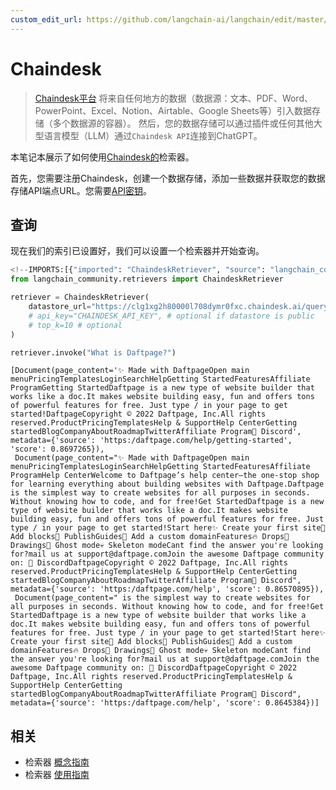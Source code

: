 ```yaml
---
custom_edit_url: https://github.com/langchain-ai/langchain/edit/master/docs/docs/integrations/retrievers/chaindesk.ipynb
---
```

# Chaindesk

>[Chaindesk平台](https://docs.chaindesk.ai/introduction) 将来自任何地方的数据（数据源：文本、PDF、Word、PowerPoint、Excel、Notion、Airtable、Google Sheets等）引入数据存储（多个数据源的容器）。
然后，您的数据存储可以通过插件或任何其他大型语言模型（LLM）通过`Chaindesk API`连接到ChatGPT。

本笔记本展示了如何使用[Chaindesk的](https://www.chaindesk.ai/)检索器。

首先，您需要注册Chaindesk，创建一个数据存储，添加一些数据并获取您的数据存储API端点URL。您需要[API密钥](https://docs.chaindesk.ai/api-reference/authentication)。

## 查询

现在我们的索引已设置好，我们可以设置一个检索器并开始查询。


```python
<!--IMPORTS:[{"imported": "ChaindeskRetriever", "source": "langchain_community.retrievers", "docs": "https://python.langchain.com/api_reference/community/retrievers/langchain_community.retrievers.chaindesk.ChaindeskRetriever.html", "title": "Chaindesk"}]-->
from langchain_community.retrievers import ChaindeskRetriever
```


```python
retriever = ChaindeskRetriever(
    datastore_url="https://clg1xg2h80000l708dymr0fxc.chaindesk.ai/query",
    # api_key="CHAINDESK_API_KEY", # optional if datastore is public
    # top_k=10 # optional
)
```


```python
retriever.invoke("What is Daftpage?")
```



```output
[Document(page_content='✨ Made with DaftpageOpen main menuPricingTemplatesLoginSearchHelpGetting StartedFeaturesAffiliate ProgramGetting StartedDaftpage is a new type of website builder that works like a doc.It makes website building easy, fun and offers tons of powerful features for free. Just type / in your page to get started!DaftpageCopyright © 2022 Daftpage, Inc.All rights reserved.ProductPricingTemplatesHelp & SupportHelp CenterGetting startedBlogCompanyAboutRoadmapTwitterAffiliate Program👾 Discord', metadata={'source': 'https:/daftpage.com/help/getting-started', 'score': 0.8697265}),
 Document(page_content="✨ Made with DaftpageOpen main menuPricingTemplatesLoginSearchHelpGetting StartedFeaturesAffiliate ProgramHelp CenterWelcome to Daftpage’s help center—the one-stop shop for learning everything about building websites with Daftpage.Daftpage is the simplest way to create websites for all purposes in seconds. Without knowing how to code, and for free!Get StartedDaftpage is a new type of website builder that works like a doc.It makes website building easy, fun and offers tons of powerful features for free. Just type / in your page to get started!Start here✨ Create your first site🧱 Add blocks🚀 PublishGuides🔖 Add a custom domainFeatures🔥 Drops🎨 Drawings👻 Ghost mode💀 Skeleton modeCant find the answer you're looking for?mail us at support@daftpage.comJoin the awesome Daftpage community on: 👾 DiscordDaftpageCopyright © 2022 Daftpage, Inc.All rights reserved.ProductPricingTemplatesHelp & SupportHelp CenterGetting startedBlogCompanyAboutRoadmapTwitterAffiliate Program👾 Discord", metadata={'source': 'https:/daftpage.com/help', 'score': 0.86570895}),
 Document(page_content=" is the simplest way to create websites for all purposes in seconds. Without knowing how to code, and for free!Get StartedDaftpage is a new type of website builder that works like a doc.It makes website building easy, fun and offers tons of powerful features for free. Just type / in your page to get started!Start here✨ Create your first site🧱 Add blocks🚀 PublishGuides🔖 Add a custom domainFeatures🔥 Drops🎨 Drawings👻 Ghost mode💀 Skeleton modeCant find the answer you're looking for?mail us at support@daftpage.comJoin the awesome Daftpage community on: 👾 DiscordDaftpageCopyright © 2022 Daftpage, Inc.All rights reserved.ProductPricingTemplatesHelp & SupportHelp CenterGetting startedBlogCompanyAboutRoadmapTwitterAffiliate Program👾 Discord", metadata={'source': 'https:/daftpage.com/help', 'score': 0.8645384})]
```



## 相关

- 检索器 [概念指南](/docs/concepts/#retrievers)
- 检索器 [使用指南](/docs/how_to/#retrievers)
